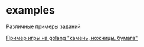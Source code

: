 # examples

Различные примеры заданий

[Пример игры на golang "камень, ножницы, бумага"](./golang/RockPaperScissors/main.go)
